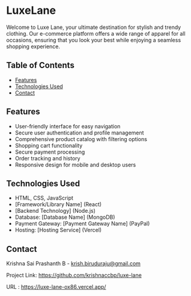 # LuxeLane
Welcome to Luxe Lane, your ultimate destination for stylish and trendy clothing. Our e-commerce platform offers a wide range of apparel for all occasions, ensuring that you look your best while enjoying a seamless shopping experience.

## Table of Contents

- [Features](#features)
- [Technologies Used](#technologies-used)
- [Contact](#contact)

## Features

- User-friendly interface for easy navigation
- Secure user authentication and profile management
- Comprehensive product catalog with filtering options
- Shopping cart functionality
- Secure payment processing
- Order tracking and history
- Responsive design for mobile and desktop users

## Technologies Used

- HTML, CSS, JavaScript
- [Framework/Library Name] (React)
- [Backend Technology] (Node.js)
- Database: [Database Name] (MongoDB)
- Payment Gateway: [Payment Gateway Name] (PayPal)
- Hosting: [Hosting Service] (Vercel)
   
## Contact
Krishna Sai Prashanth B - krish.biruduraju@gmail.com

Project Link: https://github.com/krishnaccbp/luxe-lane

URL : https://luxe-lane-ox86.vercel.app/
